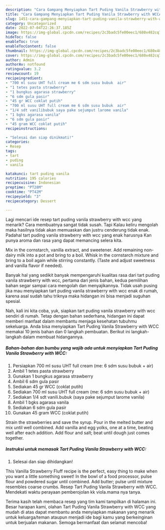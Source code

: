 ```yaml
---
description: "Cara Gampang Menyiapkan Tart Puding Vanila Strawberry with WCCAnti Ribet"
title: "Cara Gampang Menyiapkan Tart Puding Vanila Strawberry with WCCAnti Ribet"
slug: 1451-cara-gampang-menyiapkan-tart-puding-vanila-strawberry-with-wccanti-ribet
category: Uncategorized
date: 2022-07-04T22:26:37.185Z
image: https://img-global.cpcdn.com/recipes/2c3badc5fe00eec1/680x482cq70/tart-puding-vanila-strawberry-with-wcc-foto-resep-utama.jpg
hideToc: false
enableToc: true
enableTocContent: false
thumbnail: https://img-global.cpcdn.com/recipes/2c3badc5fe00eec1/680x482cq70/tart-puding-vanila-strawberry-with-wcc-foto-resep-utama.jpg
cover: https://img-global.cpcdn.com/recipes/2c3badc5fe00eec1/680x482cq70/tart-puding-vanila-strawberry-with-wcc-foto-resep-utama.jpg
author: Admin
authorAv: notfound
ratingvalue: 3.2
reviewcount: 19
recipeingredient:
- "700 ml susu UHT full cream me 6 sdm susu bubuk  air"
- "1 tetes pasta strawberry"
- "1 bungkus agarasa strawberry"
- "6 sdm gula pasir"
- "45 gr WCC coklat putih"
- "700 ml susu UHT full cream me 6 sdm susu bubuk  air"
- "1/4 sdt vanilibubuk saya pake sejumput larome vanila"
- "1 bgks agarasa vanila"
- "6 sdm gula pasir"
- "45 gram WCC coklat putih"
recipeinstructions:

- "Selesai dan siap dinikmati!"
categories:
- Resep
tags:
- tart
- puding
- vanila

katakunci: tart puding vanila 
nutrition: 195 calories
recipecuisine: Indonesian
preptime: "PT28M"
cooktime: "PT42M"
recipeyield: "3"
recipecategory: Dessert

---
```



Lagi mencari ide resep tart puding vanila strawberry with wcc yang menarik? Cara membuatnya sangat tidak susah. Tapi Kalau keliru mengolah maka hasilnya tidak akan memuaskan dan justru cenderung tidak enak. Padahal tart puding vanila strawberry with wcc yang enak harusnya Kan punya aroma dan rasa yang dapat memancing selera kita.


Mix in the cornstarch, vanilla extract, and sweetener. Add remaining non-dairy milk into a pot and bring to a boil. Whisk in the cornstarch mixture and bring to a boil again while stirring constantly. (Taste and adjust sweetness and vanilla flavor if needed).

Banyak hal yang sedikit banyak mempengaruhi kualitas rasa dari tart puding vanila strawberry with wcc, pertama dari jenis bahan, kedua pemilihan bahan segar sampai cara mengolah dan menyajikannya. Tidak usah pusing jika mau menyiapkan tart puding vanila strawberry with wcc enak di rumah, karena asal sudah tahu triknya maka hidangan ini bisa menjadi suguhan spesial.


Nah, kali ini kita coba, yuk, siapkan tart puding vanila strawberry with wcc sendiri di rumah. Tetap dengan bahan sederhana, hidangan ini dapat memberi manfaat dalam membantu menjaga kesehatan tubuhmu sekeluarga. Anda bisa menyiapkan Tart Puding Vanila Strawberry with WCC memakai 10 jenis bahan dan 0 langkah pembuatan. Berikut ini langkah-langkah dalam membuat hidangannya.

<!--inarticleads1-->

##### Bahan-bahan dan bumbu yang wajib ada untuk menyiapkan Tart Puding Vanila Strawberry with WCC:

1. Persiapkan 700 ml susu UHT full cream (me: 6 sdm susu bubuk + air)
1. Ambil 1 tetes pasta strawberry
1. Gunakan 1 bungkus agarasa strawberry
1. Ambil 6 sdm gula pasir
1. Sediakan 45 gr WCC (coklat putih)
1. Sediakan 700 ml susu UHT full cream (me: 6 sdm susu bubuk + air)
1. Sediakan 1/4 sdt vanili.bubuk (saya pake sejumput larome vanila)
1. Ambil 1 bgks agarasa vanila
1. Sediakan 6 sdm gula pasir
1. Gunakan 45 gram WCC (coklat putih)


Strain the strawberries and save the syrup. Pour in the melted butter and mix until well combined. Add vanilla and egg yolks, one at a time, beating well after each addition. Add flour and salt; beat until dough just comes together. 

<!--inarticleads2-->

##### Instruksi untuk memasak Tart Puding Vanila Strawberry with WCC:


1. Selesai dan siap dihidangkan!

This Vanilla Strawberry Fluff recipe is the perfect, easy thing to make when you want a little something sweet! In the bowl of a food processor, pulse flour and powdered sugar until combined. Add butter; pulse until mixture resembles coarse crumbs. Resep Tart Puding Vanila Strawberry with WCC. Mendekati waktu perayaan pemberojolan kk viola.mama nya tanya. 

Terima kasih telah membaca resep yang tim kami tampilkan di halaman ini. Besar harapan kami, olahan Tart Puding Vanila Strawberry with WCC yang mudah di atas dapat membantu anda menyiapkan makanan yang menarik untuk keluarga/teman ataupun menjadi ide bagi kamu yang berkeinginan untuk berjualan makanan. Semoga bermanfaat dan selamat mencoba!
